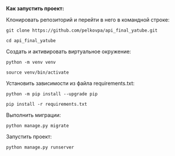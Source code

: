 **Как запустить проект:**

Клонировать репозиторий и перейти в него в командной строке:

`git clone https://github.com/pelkovpa/api_final_yatube.git`

`cd api_final_yatube`

Cоздать и активировать виртуальное окружение:

`python -m venv venv`

`source venv/bin/activate`

Установить зависимости из файла requirements.txt:

`python -m pip install --upgrade pip`

`pip install -r requirements.txt`

Выполнить миграции:

`python manage.py migrate`

Запустить проект:

`python manage.py runserver`
